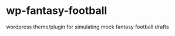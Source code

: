wp-fantasy-football
===================

wordpress theme/plugin for simulating mock fantasy football drafts